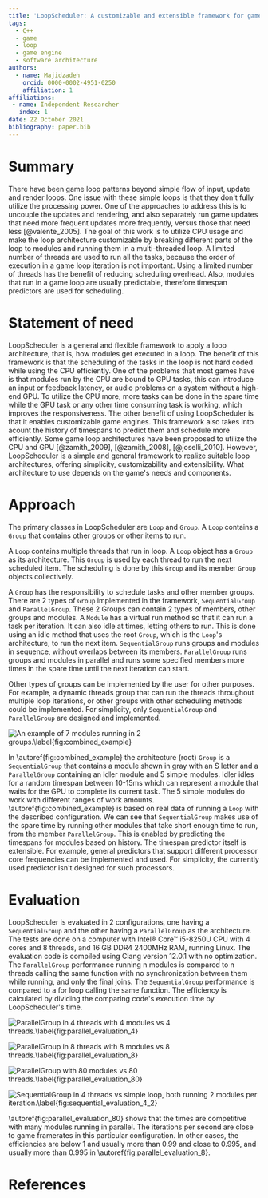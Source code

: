 ```yaml
---
title: 'LoopScheduler: A customizable and extensible framework for game loop architecture'
tags:
  - C++
  - game
  - loop
  - game engine
  - software architecture
authors:
  - name: Majidzadeh
    orcid: 0000-0002-4951-0250
    affiliation: 1
affiliations:
 - name: Independent Researcher
   index: 1
date: 22 October 2021
bibliography: paper.bib
---
```


# Summary

There have been game loop patterns beyond simple flow of input, update and
render loops. One issue with these simple loops is that they don't fully utilize
the processing power. One of the approaches to address this is to uncouple the
updates and rendering, and also separately run game updates that need more
frequent updates more frequently, versus those that need less [@valente_2005].
The goal of this work is to utilize CPU usage and make the loop architecture
customizable by breaking different parts of the loop to modules and running them
in a multi-threaded loop. A limited number of threads are used to run all the
tasks, because the order of execution in a game loop iteration is not important.
Using a limited number of threads has the benefit of reducing scheduling
overhead. Also, modules that run in a game loop are usually predictable,
therefore timespan predictors are used for scheduling.

# Statement of need

LoopScheduler is a general and flexible framework to apply a loop architecture,
that is, how modules get executed in a loop. The benefit of this framework is
that the scheduling of the tasks in the loop is not hard coded while using the
CPU efficiently. One of the problems that most games have is that modules run by
the CPU are bound to GPU tasks, this can introduce an input or feedback latency,
or audio problems on a system without a high-end GPU. To utilize the CPU more,
more tasks can be done in the spare time while the GPU task or any other time
consuming task is working, which improves the responsiveness. The other benefit
of using LoopScheduler is that it enables customizable game engines. This
framework also takes into acount the history of timespans to predict them and
schedule more efficiently. Some game loop architectures have been proposed to
utilize the CPU and GPU [@zamith_2009], [@zamith_2008], [@joselli_2010].
However, LoopScheduler is a simple and general framework to realize suitable
loop architectures, offering simplicity, customizability and extensibility. What
architecture to use depends on the game's needs and components.

# Approach

The primary classes in LoopScheduler are `Loop` and `Group`. A `Loop` contains
a `Group` that contains other groups or other items to run.

A `Loop` contains multiple threads that run in loop. A `Loop` object has a
`Group` as its architecture. This `Group` is used by each thread to run the next
scheduled item. The scheduling is done by this `Group` and its member `Group`
objects collectively.

A `Group` has the responsibility to schedule tasks and other member groups.
There are 2 types of `Group` implemented in the framework, `SequentialGroup` and
`ParallelGroup`. These 2 Groups can contain 2 types of members, other groups and
modules. A `Module` has a virtual run method so that it can run a task per
iteration. It can also idle at times, letting others to run. This is done using
an idle method that uses the root `Group`, which is the `Loop`'s architecture,
to run the next item. `SequentialGroup` runs groups and modules in sequence,
without overlaps between its members. `ParallelGroup` runs groups and modules in
parallel and runs some specified members more times in the spare time until the
next iteration can start.

Other types of groups can be implemented by the user for other purposes. For
example, a dynamic threads group that can run the threads throughout multiple
loop iterations, or other groups with other scheduling methods could be
implemented. For simplicity, only `SequentialGroup` and `ParallelGroup` are
designed and implemented.

![An example of 7 modules running in 2 groups.\label{fig:combined_example}](Tests/Results/combined_test/test1-example-figure.png)

In \autoref{fig:combined_example} the architecture (root) `Group` is a
`SequentialGroup` that contains a module shown in gray with an S letter and a
`ParallelGroup` containing an Idler module and 5 simple modules. Idler idles for
a random timespan between 10-15ms which can represent a module that waits for
the GPU to complete its current task. The 5 simple modules do work with
different ranges of work amounts. \autoref{fig:combined_example} is based on
real data of running a `Loop` with the described configuration. We can see that
`SequentialGroup` makes use of the spare time by running other modules that take
short enough time to run, from the member `ParallelGroup`. This is enabled by
predicting the timespans for modules based on history. The timespan predictor
itself is extensible. For example, general predictors that support different
processor core frequencies can be implemented and used. For simplicity, the
currently used predictor isn't designed for such processors.

# Evaluation

LoopScheduler is evaluated in 2 configurations, one having a `SequentialGroup`
and the other having a `ParallelGroup` as the architecture. The tests are done
on a computer with Intel® Core™ i5-8250U CPU with 4 cores and 8 threads, and
16 GB DDR4 2400MHz RAM, running Linux. The evaluation code is compiled using
Clang version 12.0.1 with no optimization. The `ParallelGroup` performance
running n modules is compared to n threads calling the same function with no
synchronization between them while running, and only the final joins. The
`SequentialGroup` performance is compared to a for loop calling the same
function. The efficiency is calculated by dividing the comparing code's
execution time by LoopScheduler's time.

![ParallelGroup in 4 threads with 4 modules vs 4 threads.\label{fig:parallel_evaluation_4}](Tests/Results/parallel_evaluation/fig/test-4-slow-no-title.png)

![ParallelGroup in 8 threads with 8 modules vs 8 threads.\label{fig:parallel_evaluation_8}](Tests/Results/parallel_evaluation/fig/test-8-slow-no-title.png)

![ParallelGroup with 80 modules vs 80 threads.\label{fig:parallel_evaluation_80}](Tests/Results/parallel_evaluation/fig/test-80-0-no-title.png)

![SequentialGroup in 4 threads vs simple loop, both running 2 modules per iteration.\label{fig:sequential_evaluation_4_2}](Tests/Results/sequential_evaluation/fig/test-4-2-no-title.png)

\autoref{fig:parallel_evaluation_80} shows that the times are competitive with
many modules running in parallel. The iterations per second are close to game
framerates in this particular configuration. In other cases, the efficiencies
are below 1 and usually more than 0.99 and close to 0.995, and usually more
than 0.995 in \autoref{fig:parallel_evaluation_8}.

# References
